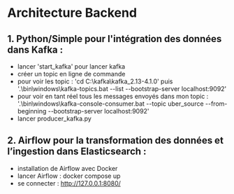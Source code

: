 # Architecture Backend

## 1. Python/Simple pour l'intégration des données dans Kafka : 

- lancer 'start_kafka' pour lancer kafka
- créer un topic en ligne de commande
- pour voir les topic : 'cd C:\kafka\kafka_2.13-4.1.0' puis '.\bin\windows\kafka-topics.bat --list --bootstrap-server localhost:9092'
- pour voir en tant réel tous les messages envoyés dans mon topic : '.\bin\windows\kafka-console-consumer.bat --topic uber_source --from-beginning --bootstrap-server localhost:9092'
- lancer producer_kafka.py

## 2. Airflow pour la transformation des données et l’ingestion dans Elasticsearch : 

- installation de Airflow avec Docker
- lancer Airflow : docker compose up
- se connecter : http://127.0.0.1:8080/

